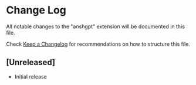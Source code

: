 # Change Log

All notable changes to the "anshgpt" extension will be documented in this file.

Check [Keep a Changelog](http://keepachangelog.com/) for recommendations on how to structure this file.

## [Unreleased]

- Initial release